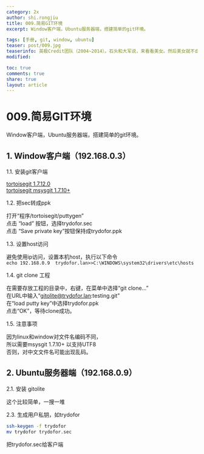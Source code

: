 ```yaml
---
category: 2x
author: shi.rongjiu
title: 009.简易GIT环境
excerpt: Window客户端，Ubuntu服务器端，搭建简单的git环境。  

tags: [手册, git, window, ubuntu]
teaser: post/009.jpg
teaserinfo: 英极Credit团队（2004~2014）。石头和大军说，来看看美女。然后美女就不自然了。
modified: 

toc: true
comments: true
share: true
layout: article
---
```


# 009.简易GIT环境

Window客户端，Ubuntu服务器端，搭建简单的git环境。

## 1. Window客户端（192.168.0.3）

1.1. 安装git客户端

[tortoisegit 1.7.12.0](http://code.google.com/p/tortoisegit/wiki/Download)  
[tortoisegit msysgit 1.7.10+](http://code.google.com/p/msysgit/downloads/list)

1.2. 把sec转成ppk

打开“程序/tortoisegit/puttygen”  
点击 “load” 按钮，选择trydofor.sec  
点击 “Save private key”按钮保持成trydofor.ppk

1.3. 设置host访问

避免使用ip访问，设置本机host，执行以下命令  
`echo 192.168.0.9  trydofor.lan>>C:\WINDOWS\system32\drivers\etc\hosts`

1.4. git clone 工程

在需要存放工程的目录中，右键，在菜单中选择“git clone...”  
在URL中输入“gitolite@trydofor.lan:testing.git”  
在“load putty key”中选择trydofor.ppk  
点击“OK”，等待clone成功。  

1.5. 注意事项

因为linux和window对文件名编码不同，  
所以需要msysgit 1.7.10+ 以支持UTF8  
否则，对中文文件名可能出现乱码。  

## 2. Ubuntu服务器端（192.168.0.9）

2.1. 安装 gitolite

这个比较简单，一搜一堆

2.3. 生成用户私钥，如trydofor

``` bash
ssh-keygen -f trydofor
mv trydofor trydofor.sec
```

把trydofor.sec给客户端
